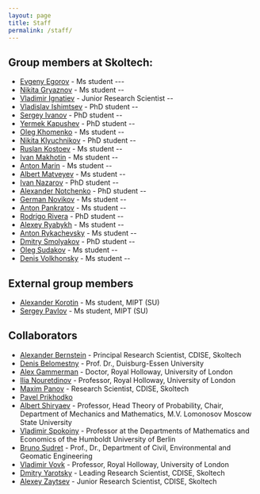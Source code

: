 ```yaml
---
layout: page
title: Staff
permalink: /staff/
---
```


**Group members at Skoltech**:
---

- [Evgeny Egorov](/staff/EvgenyEgorov) - Ms student ---
- [Nikita Gryaznov](/staff/NikitaGryaznov) - Ms student --
- [Vladimir Ignatiev](/staff/VladimirIgnatiev) - Junior Research Scientist --
- [Vladislav Ishimtsev](/staff/VladislavIshimtsev) - PhD student --
- [Sergey Ivanov](/staff/SergeyIvanov) - PhD student --
- [Yermek Kapushev](/staff/YermekKapushev) - PhD student --
- [Oleg Khomenko](/staff/OlegKhomenko) - Ms student --
- [Nikita Klyuchnikov](/staff/NikitaKlyuchnikov) - PhD student --
- [Ruslan Kostoev](/staff/RuslanKostoev) - Ms student --
- [Ivan Makhotin](/staff/IvanMakhotin) - Ms student --
- [Anton Marin](/staff/AntonMarin) - Ms student --
- [Albert Matveyev](/staff/AlbertMatveyev) - Ms student --
- [Ivan Nazarov](/staff/IvanNazarov) - PhD student --
- [Alexander Notchenko](/staff/AlexanderNotchenko) - PhD student --
- [German Novikov](/staff/GermanNovikov) - Ms student --
- [Anton Pankratov](/staff/AntonPankratov) - Ms student --
- [Rodrigo Rivera](/staff/RodrigoRivera) - PhD student --
- [Alexey Ryabykh](/staff/AlexeyRyabykh) - Ms student --
- [Anton Rykachevsky](/staff/AntonRykachevsky) - Ms student --
- [Dmitry Smolyakov](/staff/DmitrySmolyakov) - PhD student --
- [Oleg Sudakov](/staff/OlegSudakov) - Ms student --
- [Denis Volkhonsky](/staff/DenisVolkhonsky) - Ms student --


**External group members**
---

- [Alexander Korotin](/staff/AlexanderKorotin) - Ms student, MIPT (SU)
- [Sergey Pavlov](/staff/SergeyPavlov) - Ms student, MIPT (SU)

**Collaborators**
---

- [Alexander Bernstein](http://faculty.skoltech.ru/people/alexanderbernstein) - Principal Research Scientist, CDISE, Skoltech
- [Denis Belomestny](https://www.uni-due.de/~hm0124/index.php) - Prof. Dr., Duisburg-Essen University
- [Alex Gammerman](http://www.gammerman.com/) - Doctor, Royal Holloway, University of London
- [Ilia Nouretdinov](https://pure.royalholloway.ac.uk/portal/en/persons/ilia-nouretdinov(e4136840-3249-47a8-81b6-9f89fdabce36).html) - Professor, Royal Holloway, University of London
- [Maxim Panov](http://faculty.skoltech.ru/people/maximpanov) - Research Scientist, CDISE, Skoltech
- [Pavel Prikhodko](/stuff/PavelPrikhodko)
- [Albert Shiryaev](https://cees-www.mit.edu/index.php/team-2/item/20-albert-n-shiryaev.html) - Professor, Head Theory of Probability, Chair, Department of Mechanics and Mathematics, M.V. Lomonosov Moscow State University
- [Vladimir Spokoiny](http://www.wias-berlin.de/people/spokoiny/) - Professor at the Departments of Mathematics and Economics of the Humboldt University of Berlin
- [Bruno Sudret](http://www.sudret.ibk.ethz.ch/people/prof-dr-bruno-sudret.html) - Prof., Dr., Department of Civil, Environmental and Geomatic Engineering
- [Vladimir Vovk](http://www.vovk.net/) - Professor, Royal Holloway, University of London
- [Dmitry Yarotsky](http://faculty.skoltech.ru/people/dmitryyarotskiy) - Leading Research Scientist, CDISE, Skoltech
- [Alexey Zaytsev](http://faculty.skoltech.ru/people/alexeizaitsev) - Junior Research Scientist, CDISE, Skoltech
